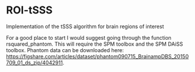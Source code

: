 # ROI-tSSS
Implementation of the tSSS algorithm for brain regions of interest

For a good place to start I would suggest going through the function rsquared_phantom. This will require the SPM toolbox and the SPM DAiSS toolbox. Phantom data can be downloaded here: https://figshare.com/articles/dataset/phantom090715_BrainampDBS_20150709_01_ds_zip/4042911. 

